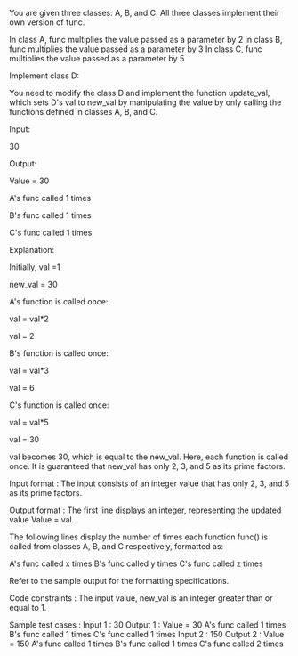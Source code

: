 You are given three classes: A, B, and C. All three classes implement their own version of func.

In class A, func multiplies the value passed as a parameter by 2
In class B, func multiplies the value passed as a parameter by 3
In class C, func multiplies the value passed as a parameter by 5


Implement class D:



You need to modify the class D and implement the function update_val, which sets D's val to new_val by manipulating the value by only calling the functions defined in classes A, B, and C.



Input:

30



Output:

Value = 30

A's func called 1 times 

B's func called 1 times

C's func called 1 times



Explanation:

Initially, val =1

new_val = 30



A's function is called once:

val = val*2  

val = 2



B's function is called once:

val = val*3

val = 6



C's function is called once:

val = val*5

val = 30



val becomes 30, which is equal to the new_val. Here, each function is called once. It is guaranteed that new_val has only 2, 3, and 5 as its prime factors.

Input format :
The input consists of an integer value that has only 2, 3, and 5 as its prime factors.

Output format :
The first line displays an integer, representing the updated value Value = val.

The following lines display the number of times each function func() is called from classes A, B, and C respectively, formatted as:

A's func called x times
B's func called y times
C's func called z times


Refer to the sample output for the formatting specifications.

Code constraints :
The input value, new_val is an integer greater than or equal to 1.

Sample test cases :
Input 1 :
30
Output 1 :
Value = 30
A's func called 1 times
B's func called 1 times
C's func called 1 times
Input 2 :
150
Output 2 :
Value = 150
A's func called 1 times
B's func called 1 times
C's func called 2 times
